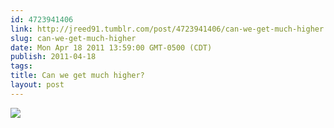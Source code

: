 ```yaml
---
id: 4723941406
link: http://jreed91.tumblr.com/post/4723941406/can-we-get-much-higher
slug: can-we-get-much-higher
date: Mon Apr 18 2011 13:59:00 GMT-0500 (CDT)
publish: 2011-04-18
tags: 
title: Can we get much higher?
layout: post
---
```



![](http://25.media.tumblr.com/tumblr_ljv00qsMew1qh1f3io1_500.jpg)

